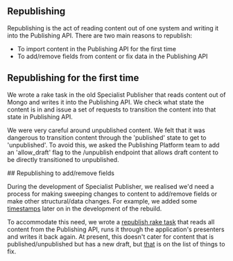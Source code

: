 ## Republishing

Republishing is the act of reading content out of one system and writing it into
the Publishing API. There are two main reasons to republish:

- To import content in the Publishing API for the first time
- To add/remove fields from content or fix data in the Publishing API

## Republishing for the first time

We wrote a rake task in the old Specialist Publisher that reads content out of
Mongo and writes it into the Publishing API. We check what state the content is
in and issue a set of requests to transition the content into that state in
Publishing API.

We were very careful around unpublished content. We felt that it was dangerous
to transition content through the 'published' state to get to 'unpublished'. To
avoid this, we asked the Publishing Platform team to add an 'allow_draft' flag
to the /unpublish endpoint that allows draft content to be directly transitioned
to unpublished.

## Republishing to add/remove fields

During the development of Specialist Publisher, we realised we'd need a process
for making sweeping changes to content to add/remove fields or make other
structural/data changes. For example, we added some
[timestamps](./timestamps.md) later on in the development of the rebuild.

To accommodate this need, we wrote a
[republish rake task](https://github.com/alphagov/specialist-publisher-rebuild/blob/39745ac21b8717130cb3d210469b06cfb2ea72ca/lib/tasks/republish.rake) that reads all content from the Publishing API, runs it through
the application's presenters and writes it back again. At present, this doesn't
cater for content that is published/unpublished but has a new draft, but
[that](https://trello.com/c/SpsOfLQW/201-spike-republishing-documents-that-have-both-a-published-unpublished-document-and-a-draft)
is on the list of things to fix.
